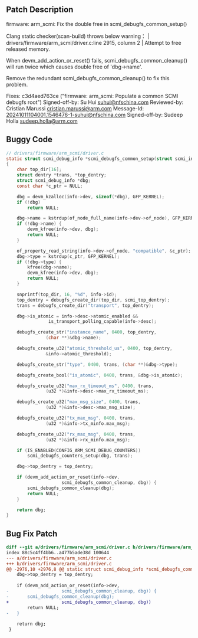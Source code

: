 ## Patch Description

firmware: arm_scmi: Fix the double free in scmi_debugfs_common_setup()

Clang static checker(scan-build) throws below warning：
  |  drivers/firmware/arm_scmi/driver.c:line 2915, column 2
  |        Attempt to free released memory.

When devm_add_action_or_reset() fails, scmi_debugfs_common_cleanup()
will run twice which causes double free of 'dbg->name'.

Remove the redundant scmi_debugfs_common_cleanup() to fix this problem.

Fixes: c3d4aed763ce ("firmware: arm_scmi: Populate a common SCMI debugfs root")
Signed-off-by: Su Hui <suhui@nfschina.com>
Reviewed-by: Cristian Marussi <cristian.marussi@arm.com>
Message-Id: <20241011104001.1546476-1-suhui@nfschina.com>
Signed-off-by: Sudeep Holla <sudeep.holla@arm.com>

## Buggy Code

```c
// drivers/firmware/arm_scmi/driver.c
static struct scmi_debug_info *scmi_debugfs_common_setup(struct scmi_info *info)
{
	char top_dir[16];
	struct dentry *trans, *top_dentry;
	struct scmi_debug_info *dbg;
	const char *c_ptr = NULL;

	dbg = devm_kzalloc(info->dev, sizeof(*dbg), GFP_KERNEL);
	if (!dbg)
		return NULL;

	dbg->name = kstrdup(of_node_full_name(info->dev->of_node), GFP_KERNEL);
	if (!dbg->name) {
		devm_kfree(info->dev, dbg);
		return NULL;
	}

	of_property_read_string(info->dev->of_node, "compatible", &c_ptr);
	dbg->type = kstrdup(c_ptr, GFP_KERNEL);
	if (!dbg->type) {
		kfree(dbg->name);
		devm_kfree(info->dev, dbg);
		return NULL;
	}

	snprintf(top_dir, 16, "%d", info->id);
	top_dentry = debugfs_create_dir(top_dir, scmi_top_dentry);
	trans = debugfs_create_dir("transport", top_dentry);

	dbg->is_atomic = info->desc->atomic_enabled &&
				is_transport_polling_capable(info->desc);

	debugfs_create_str("instance_name", 0400, top_dentry,
			   (char **)&dbg->name);

	debugfs_create_u32("atomic_threshold_us", 0400, top_dentry,
			   &info->atomic_threshold);

	debugfs_create_str("type", 0400, trans, (char **)&dbg->type);

	debugfs_create_bool("is_atomic", 0400, trans, &dbg->is_atomic);

	debugfs_create_u32("max_rx_timeout_ms", 0400, trans,
			   (u32 *)&info->desc->max_rx_timeout_ms);

	debugfs_create_u32("max_msg_size", 0400, trans,
			   (u32 *)&info->desc->max_msg_size);

	debugfs_create_u32("tx_max_msg", 0400, trans,
			   (u32 *)&info->tx_minfo.max_msg);

	debugfs_create_u32("rx_max_msg", 0400, trans,
			   (u32 *)&info->rx_minfo.max_msg);

	if (IS_ENABLED(CONFIG_ARM_SCMI_DEBUG_COUNTERS))
		scmi_debugfs_counters_setup(dbg, trans);

	dbg->top_dentry = top_dentry;

	if (devm_add_action_or_reset(info->dev,
				     scmi_debugfs_common_cleanup, dbg)) {
		scmi_debugfs_common_cleanup(dbg);
		return NULL;
	}

	return dbg;
}
```

## Bug Fix Patch

```diff
diff --git a/drivers/firmware/arm_scmi/driver.c b/drivers/firmware/arm_scmi/driver.c
index 88c5c4ff4bb6..a477b5ade38d 100644
--- a/drivers/firmware/arm_scmi/driver.c
+++ b/drivers/firmware/arm_scmi/driver.c
@@ -2976,10 +2976,8 @@ static struct scmi_debug_info *scmi_debugfs_common_setup(struct scmi_info *info)
 	dbg->top_dentry = top_dentry;
 
 	if (devm_add_action_or_reset(info->dev,
-				     scmi_debugfs_common_cleanup, dbg)) {
-		scmi_debugfs_common_cleanup(dbg);
+				     scmi_debugfs_common_cleanup, dbg))
 		return NULL;
-	}
 
 	return dbg;
 }
```

